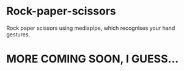 # Rock-paper-scissors
Rock paper scissors using mediapipe, which recognises your hand gestures. 

# MORE COMING SOON, I GUESS...
